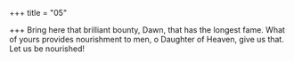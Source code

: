 +++
title = "05"

+++
Bring here that brilliant bounty, Dawn, that has the longest fame. What of yours provides nourishment to men, o Daughter of Heaven,  give us that. Let us be nourished!  